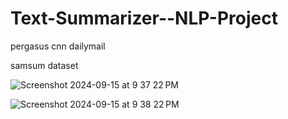 # Text-Summarizer--NLP-Project

pergasus cnn dailymail

samsum dataset


![Screenshot 2024-09-15 at 9 37 22 PM](https://github.com/user-attachments/assets/9f58eb1f-c83c-4f62-b851-e5b0e73bbe89)


![Screenshot 2024-09-15 at 9 38 22 PM](https://github.com/user-attachments/assets/79a66f96-5c33-4058-a0e9-c24d5610e93f)
